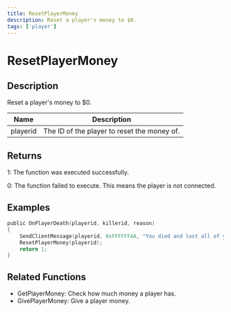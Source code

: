 ```yaml
---
title: ResetPlayerMoney
description: Reset a player's money to $0.
tags: ['player']
---
```


# ResetPlayerMoney

<TagLinks />

## Description

Reset a player's money to $0.


| Name | Description |
|------|-------------|
|playerid | The ID of the player to reset the money of.|


## Returns

 1: The function was executed successfully. 

 0: The function failed to execute. This means the player is not connected.


## Examples


```c
public OnPlayerDeath(playerid, killerid, reason)
{
    SendClientMessage(playerid, 0xFFFFFFAA, "You died and lost all of your cash!");
    ResetPlayerMoney(playerid);
    return 1;
}
```


## Related Functions


-  GetPlayerMoney: Check how much money a player has.
-  GivePlayerMoney: Give a player money.